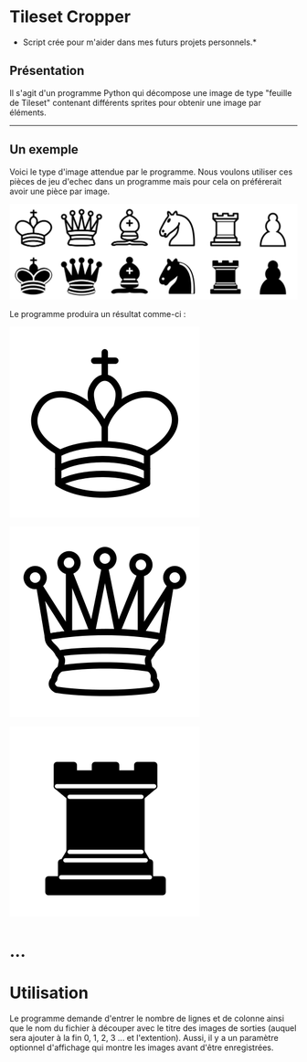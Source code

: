 # Tileset Cropper

* Script crée pour m'aider dans mes futurs projets personnels.*

## Présentation 
Il s'agit d'un programme Python qui décompose une image de type "feuille de Tileset" contenant différents sprites pour obtenir une image par éléments.

----------

## Un exemple

Voici le type d'image attendue par le programme. 
Nous voulons utiliser ces pièces de jeu d'echec dans un programme mais pour cela on préférerait avoir une pièce par image.

![Tileset](example.png)

Le programme produira un résultat comme-ci : 

![Chess0](https://github.com/BaptisteGosselet/Tileset_Cropper/blob/main/Chess_Example/Chess0.png?raw=true)

![Chess1](https://github.com/BaptisteGosselet/Tileset_Cropper/blob/main/Chess_Example/Chess1.png?raw=true)

![Chess2](https://github.com/BaptisteGosselet/Tileset_Cropper/blob/main/Chess_Example/Chess10.png?raw=true)

# ...

# Utilisation
Le programme demande d'entrer le nombre de lignes et de colonne ainsi que le nom du fichier à découper avec le titre des images de sorties (auquel sera ajouter à la fin 0, 1, 2, 3 ... et l'extention). Aussi, il y a un paramètre optionnel d'affichage qui montre les images avant d'être enregistrées.